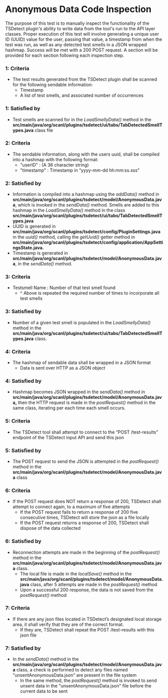 # Anonymous Data Code Inspection


<!-- test description -->

[//]: # (General description of the test)
The purpose of this test is to manually inspect the functionality of the TSDetect plugin's ability to write data from 
the tool's run to the API layer classes. Proper execution of this test will involve generating a unique user ID (UUID)
value for the user, passing that value, a timestamp from when the test was run, as well as any detected test smells
in a JSON wrapped hashmap. Success will be met with a 200 POST request. A section will be provided for each section
following each inspection step.


### 1: Criteria
- The test results generated from the TSDetect plugin shall be scanned for the following sendable information:
  - Timestamp
  - A list of test smells, and associated number of occurrences
### 1: Satisfied by
- Test smells are scanned for in the *LoadSmellyData()* method in the **src/main/java/org/scanl/plugins/tsdetect/ui/tabs/TabDetectedSmellTypes.java**
class file

### 2: Criteria
- The sendable information, along with the users uuid, shall be compiled into a hashmap with the following format:
  - "userID" : (A 36 character string)
  - "timestamp" : Timestamp in “yyyy-mm-dd hh:mm:ss.sss”
### 2: Satisfied by
- Information is compiled into a hashmap using the *addData()* method in **src/main/java/org/scanl/plugins/tsdetect/model/AnonymousData.java**,
which is invoked in the *sendData()* method. Smells are added to this hashmap in the *LoadSmellyData()* method in the class
**src/main/java/org/scanl/plugins/tsdetect/ui/tabs/TabDetectedSmellTypes.java**
- UUID is generated in **src/main/java/org/scanl/plugins/tsdetect/config/PluginSettings.java** in the *uuid()* method,
calling the *getUuid()* getter method in **src/main/java/org/scanl/plugins/tsdetect/config/application/AppSettingsState.java.**
- Timestamp is generated in **src/main/java/org/scanl/plugins/tsdetect/model/AnonymousData.java**, in the *sendData()* 
method.

### 3: Criteria
- Testsmell Name : Number of that test smell found
  - ^ Above is repeated the required number of times to incorporate all test smells
### 3: Satisfied by
- Number of a given test smell is populated in the *LoadSmellyData()* method in the **src/main/java/org/scanl/plugins/tsdetect/ui/tabs/TabDetectedSmellTypes.java**
class.

### 4: Criteria
- The hashmap of sendable data shall be wrapped in a JSON format
  - Data is sent over HTTP as a JSON object
### 4: Satisfied by
- Hashmap becomes JSON wrapped in the *sendData()* method in **src/main/java/org/scanl/plugins/tsdetect/model/AnonymousData.java,**
then the HTTP request is made in the *postRequest()* method in the same class, iterating per each time each smell occurs.

### 5: Criteria
- The TSDetect tool shall attempt to connect to the “POST /test-results” endpoint of the TSDetect input API and send 
this json
### 5: Satisfied by
- The POST request to send the JSON is attempted in the *postRequest()* method in the **src/main/java/org/scanl/plugins/tsdetect/model/AnonymousData.java**
class

### 6: Criteria
- If the POST request does NOT return a response of 200, TSDetect shall attempt to connect again, to a maximum of five 
attempts
  - If the POST request fails to return a response of 200 five consecutive times, TSDetect will store the json as a file 
  locally
  - If the POST request returns a response of 200, TSDetect shall dispose of the data collected
### 6: Satisfied by
- Reconnection attempts are made in the beginning of the *postRequest()* method in the **src/main/java/org/scanl/plugins/tsdetect/model/AnonymousData.java**
class.
  - The local file is made in the *localSave()* method in the **src/main/java/org/scanl/plugins/tsdetect/model/AnonymousData.java**
  class, after 5 attempts are made in the *postRequest()* method
  - Upon a successful 200 response, the data is not saved from the *postRequest()* method

### 7: Criteria
- If there are any json files located in TSDetect’s designated local storage area, it shall verify that they are of the 
correct format.
  - If they are, TSDetect shall repeat the POST /test-results with this json file
### 7: Satisfied by
- In the *sendData()* method in the **src/main/java/org/scanl/plugins/tsdetect/model/AnonymousData.java** class, a check
is performed to detect any files named "unsentAnonymousData.json" are present in the file system
  - In the same method, the *postRequest()* method is invoked to send unsent data in the "unsentAnonymousData.json" file
  before the current data to be sent

